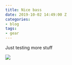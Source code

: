 ```yaml
---
title: Nice bass
date: 2019-10-02 14:49:00 Z
categories:
- blog
tags:
- gear
---
```


Just testing more stuff

![](/uploads/bass.JPG)